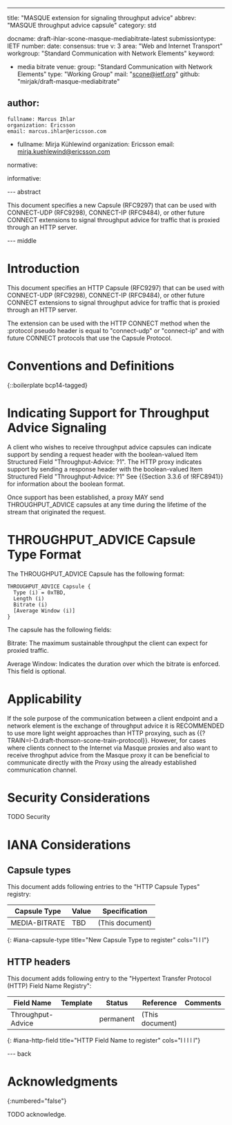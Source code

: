 ---
title: "MASQUE extension for signaling throughput advice"
abbrev: "MASQUE throughput advice capsule"
category: std

docname: draft-ihlar-scone-masque-mediabitrate-latest
submissiontype: IETF
number:
date:
consensus: true
v: 3
area: "Web and Internet Transport"
workgroup: "Standard Communication with Network Elements"
keyword:
 - media bitrate
venue:
  group: "Standard Communication with Network Elements"
  type: "Working Group"
  mail: "scone@ietf.org"
  github: "mirjak/draft-masque-mediabitrate"

author:
 -
    fullname: Marcus Ihlar
    organization: Ericsson
    email: marcus.ihlar@ericsson.com
 -
    fullname: Mirja Kühlewind
    organization: Ericsson
    email: mirja.kuehlewind@ericsson.com

normative:

informative:


--- abstract

This document specifies a new Capsule (RFC9297) that can be used with CONNECT-UDP (RFC9298), CONNECT-IP (RFC9484), or other future CONNECT extensions to signal throughput advice for
traffic that is proxied through an HTTP server.

--- middle

# Introduction

This document specifies an HTTP Capsule (RFC9297) that can be used with CONNECT-UDP (RFC9298), CONNECT-IP (RFC9484), or other future CONNECT extensions to signal throughput advice for
traffic that is proxied through an HTTP server.

The extension can be used with the HTTP CONNECT method when the :protocol pseudo header is equal to "connect-udp" or "connect-ip" and with future CONNECT protocols that use the Capsule Protocol.

# Conventions and Definitions

{::boilerplate bcp14-tagged}

# Indicating Support for Throughput Advice Signaling

A client who wishes to receive throughput advice capsules can indicate support by sending a request header with
the boolean-valued Item Structured Field "Throughput-Advice: ?1".
The HTTP proxy indicates support by sending a response header with the boolean-valued Item Structured Field "Throughput-Advice: ?1"
See {{Section 3.3.6 of !RFC8941}} for information about the boolean format.

Once support has been established, a proxy MAY send THROUGHPUT_ADVICE capsules at any time during the lifetime of the stream that originated the request.

# THROUGHPUT_ADVICE Capsule Type Format

The THROUGHPUT_ADVICE Capsule has the following format:

~~~
THROUGHPUT_ADVICE Capsule {
  Type (i) = 0xTBD,
  Length (i)
  Bitrate (i)
  [Average Window (i)]
}
~~~

The capsule has the following fields:

Bitrate: The maximum sustainable throughput the client can expect for proxied traffic.

Average Window: Indicates the duration over which the bitrate is enforced. This field is optional.

# Applicability

If the sole purpose of the communication between a client endpoint and a network element is the exchange of throughput advice it is RECOMMENDED to use more light weight approaches
than HTTP proxying, such as {{?TRAIN=I-D.draft-thomson-scone-train-protocol}}. However, for cases where clients connect to the Internet via Masque proxies and also want to receive
throghput advice from the Masque proxy it can be beneficial to communicate directly with the Proxy using the already established communication channel.

# Security Considerations

TODO Security


# IANA Considerations

## Capsule types

This document adds following entries to the "HTTP Capsule Types" registry:

| Capsule Type   | Value | Specification   |
| -------------- | ----- | --------------- |
| MEDIA-BITRATE  | TBD   | (This document) |
{: #iana-capsule-type title="New Capsule Type to register" cols="l l l"}

## HTTP headers

This document adds following entry to the "Hypertext Transfer Protocol (HTTP) Field Name Registry":

| Field Name     | Template | Status    | Reference       | Comments |
| -------------- | -------- | --------- | --------------- | -------- |
| Throughput-Advice  |          | permanent | (This document) |          |
{: #iana-http-field title="HTTP Field Name to register" cols="l l l l l"}

--- back

# Acknowledgments
{:numbered="false"}

TODO acknowledge.
